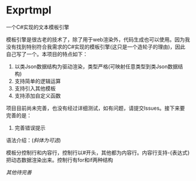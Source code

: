 # Exprtmpl
一个C#实现的文本模板引擎

模板引擎是很古老的技术了，除了用于web渲染外，代码生成也可以使用。因为我没有找到特别符合我需求的C#实现的模板引擎(这只是一个造轮子的理由)，因此自己写了一个。本项目的特点如下：
1. 以类Json数据结构为驱动渲染，类型严格(可映射任意类型到类Json数据结构)
2. 支持简单的逻辑运算
3. 支持引入其他模板
4. 支持添加自定义函数

项目目前尚未完善，也没有经过详细测试，如有问题，请提交Issues。接下来要完善的是：
1. 完善错误提示

语法介绍：(*斜体为可选*)

模板分控制行和内容行，控制行以#开头，其他都为内容行。内容行支持-{表达式}把动态数据渲染出来。控制行有for和if两种结构

*其他待完善*